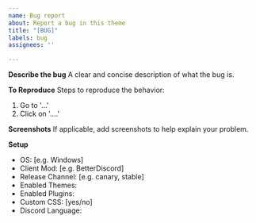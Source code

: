 ```yaml
---
name: Bug report
about: Report a bug in this theme
title: "[BUG]"
labels: bug
assignees: ''

---
```


**Describe the bug**
A clear and concise description of what the bug is.

**To Reproduce**
Steps to reproduce the behavior:
1. Go to '...'
2. Click on '....'

**Screenshots**
If applicable, add screenshots to help explain your problem.

**Setup**
 - OS: [e.g. Windows]
 - Client Mod: [e.g. BetterDiscord]
 - Release Channel: [e.g. canary, stable]
 - Enabled Themes:
 - Enabled Plugins:
 - Custom CSS: [yes/no]
 - Discord Language: 
